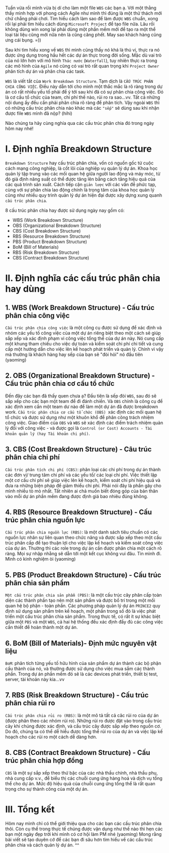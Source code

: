 Tuần vừa rồi mình vừa bị dí cho làm một file `WBS` các bạn ạ. 
Với một thằng thấy mình hợp với phong cách Agile như mình thì đúng là một thử thách mới chứ chẳng phải chơi. Tìm hiểu cách làm sao để làm được `WBS` chuẩn, xong rồi lại phải tìm hiểu cách dùng `Microsoft Project` để tạo file nữa. Lâu rồi không dùng win xong lại phải dùng một phần mềm mới để tạo ra một thể loại tài liệu cũng mới nữa nên là cũng căng phết. May sao khách hàng cũng ưng cái bụng. =))

Sau khi tìm hiểu xong về `WBS` thì mình cũng thấy nó khá là thú vị, thực ra nó được ứng dụng trong hầu hết các dự án thực trong đời sống. Mặc dù vai trò của nó lớn hơn với mô hình `Thác nước` (`Waterfall`), tuy nhiên thực ra trong các mô hình của `Agile` nó cũng có vai trò rất quan trọng khi `Project Owner` phân tích dự án và phân chia các task.

`WBS` là viết tắt của `Work Breakdown Structure`. Tạm dịch là `CẤU TRÚC PHÂN CHIA CÔNG VIỆC`. Điều này dẫn tới cho mình một thắc mắc là rõ ràng trong dự án có rất nhiều yếu tố phải để ý tới sau khi đã có sự phân chia công việc. Đó là cơ cấu tổ chức của team, chi phí thế nào, rủi ro ra sao...vv. Tất cả những nội dung ấy đều cần phải phân chia rõ ràng để phân tích. Vậy ngoài `WBS` thì có những cấu trúc phân chia nào khác mà các `"sếp"` sẽ dùng sau khi nhận được file `WBS` mình đã nộp? (hihi)

Nào chúng ta hãy cùng nghía qua các cấu trúc phân chia đó trong ngày hôm nay nhé!

# I. Định nghĩa Breakdown Structure
`Breakdown Structure` hay cấu trúc phân chia, vốn có nguồn gốc từ cuộc cách mạng công nghiệp, là cốt lõi của nghiệp vụ quản lý dự án. 
Khoa học quản lý tập trung vào các mối quan hệ giữa người lao động và máy móc, từ đó giả định năng suất có thể được tăng lên bằng cách tăng hiệu quả của các quá trình sản xuất. Cách tiếp cận `giản lược` với các vấn đề phức tạp, cùng với sự phân chia lao động chính là trọng tâm của khoa học quản lý cũng như nhiều quy trình quản lý dự án hiện đại được xây dựng xung quanh `cấu trúc phân chia`.

8 cấu trúc phân chia hay được sử dụng ngày nay gồm có:
* WBS (Work Breakdown Structure)
* OBS (Organizational Breakdown Structure)
* CBS (Cost Breakdown Structure)
* RBS (Resource Breakdown Structure)
* PBS (Product Breakdown Structure)
* BoM (Bill of Materials)
* RBS (Risk Breakdown Structure)
* CBS (Contract Breakdown Structure)

# II. Định nghĩa các cấu trúc phân chia hay dùng
## 1. WBS (Work Breakdown Structure) - Cấu trúc phân chia công việc
`Cấu trúc phân chia công việc` là một công cụ được sử dụng để xác định và nhóm các yếu tố công việc của một dự án riêng biệt theo một cách sẽ giúp sắp xếp và xác định phạm vi công việc tổng thể của dự án này. Nó cung cấp một khung tham chiếu cho việc dự toán và kiểm soát chi phí chi tiết và cung cấp một hướng dẫn cho việc lên kế hoạch phát triển và quản lý. Chính vì vậy mà thường là khách hàng hay sếp của bạn sẽ "đòi hỏi" nó đầu tiên (yaoming)

## 2. OBS (Organizational Breakdown Structure) - Cấu trúc phân chia cơ cấu tổ chức
Đến đây các bạn đã thấy quen chưa ạ?
Đầu tiên là sếp đòi `WBS`, sau đó sẽ sắp xếp cho các bạn một team để đi đánh chiến. Và `OBS` chính là công cụ để xác định xem cần một team dư nào để làm một dự án đã được breakdown work.
`Cấu trúc phân chia cơ cấu tổ chức (OBS) `xác định các mối quan hệ tổ chức và được sử dụng như một khuôn khổ để phân công trách nhiệm công việc. Giao điểm của `OBS` và `WBS` sẽ xác định các điểm trách nhiệm quản lý đối với công việc - và được gọi là `Control (or Cost) Accounts - Tài khoản quản lý (hay Tài khoản chi phí)`.

## 3. CBS (Cost Breakdown Structure) - Câu trúc phân chia chi phí
`Cấu trúc phân tích chi phí (CBS)`: phân loại các chi phí trong dự án thành các đơn vị/ trung tâm chi phí và các yếu tố/ các loại chi phí. Việc thiết lập một cơ cấu chi phí sẽ giúp việc lên kế hoạch, kiểm soát chi phí hiệu quả và đưa ra những biện pháp để giảm thiểu chi phí.
Phải nói đây là phần gây cho mình nhiều tò mò nhất. Tất nhiên ai chả muốn biết đóng góp của bản thân vào mỗi dự án phần mềm đang được định giá bao nhiêu đúng không.

## 4. RBS (Resource Breakdown Structure) - Cấu trúc phân chia nguồn lực
`Cấu trúc phân chia nguồn lực (RBS)`: là một danh sách tiêu chuẩn có các nguồn lực nhân sự liên quan theo chức năng và được sắp xếp theo một cấu trúc phân cấp để tạo thuận lợi cho việc lập kế hoạch và kiểm soát công việc của dự án.
Thường thì các role trong dự án cần được phân chia một cách rõ ràng. Mọi sự nhập nhằng sẽ dẫn tới một kết cục không vui đâu. Tin mình đi. Mình có kinh nghiệm òi (yaoming)

## 5. PBS (Product Breakdown Structure) - Cấu trúc phân chia sản phẩm
`Một cấu trúc phân chia sản phẩm (PBS)`: là một cấu trúc cây phân cấp toàn diện các thành phần tạo nên một sản phẩm và được bố trí trong một mối quan hệ bộ phận - toàn phần. Các phương pháp quản lý dự án `PRINCE2` quy định sử dụng sản phẩm trên kế hoạch, một phần trong số đó là việc phát triển một cấu trúc phân chia sản phẩm. Trong thực tế, có rất ít sự khác biệt giữa một `PBS` và một `WBS`, cả hai hệ thống đều xác định đầy đủ các công việc cần thiết để hoàn thành một dự án.

## 6. BoM (Bill of Materials)- Định mức nguyên vật liệu
`BoM`: phân tích từng yếu tố hữu hình của sản phẩm dự án thành các bộ phận cấu thành của nó, và thường được sử dụng cho việc mua sắm các thành phần.
Trong dự án phần mềm đó sẽ là các devices phát triển, thiết bị test, server, tài khoản này kia...vv

## 7. RBS (Risk Breakdown Structure) - Cấu trúc phân chia rủi ro
`Cấu trúc phân chia rủi ro (RBS)`: là một mô tả tất cả câc rủi ro của dự án (được phân theo các nhóm rủi ro). Những rủi ro được đặt vào trong cấu trúc cây khi chúng được xác định, và cấu trúc cây được sắp xếp theo nguồn cơ.  Do đó, chúng ta có thể dễ hiểu được tổng thể rủi ro của dự án và việc lập kế hoạch cho các rủi ro một cách dễ dàng hơn.

## 8. CBS (Contract Breakdown Structure) - Cấu trúc phân chia hợp đồng
`CBS` là một sự sắp xếp theo thứ bậc của các nhà thầu chính, nhà thầu phụ, nhà cung cấp v.v., để biểu thị các chuỗi cung ứng hàng hoá và dịch vụ tổng thể cho dự án. Mức độ hiệu quả của chuỗi cung ứng tổng thể là rất quan trọng cho sự thành công của một dự án.

# III. Tổng kết
Hôm nay mình chỉ có thể giới thiệu qua cho các bạn các cấu trúc phân chia thôi. Còn cụ thể trong thực tế chúng được vận dụng như thế nào thì hẹn các bạn một ngày đẹp trời khi mình có cơ hội làm PM nhé (yaoming)
Mong rằng bài viết sẽ tạo duyên cớ để các bạn đi sâu hơn tìm hiểu về các cấu trúc phân chia và cách quản lý dự án. ^^